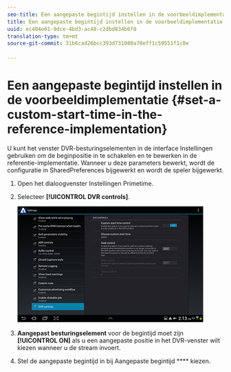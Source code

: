 ```yaml
---
seo-title: Een aangepaste begintijd instellen in de voorbeeldimplementatie
title: Een aangepaste begintijd instellen in de voorbeeldimplementatie
uuid: ec404e61-9dce-4bd3-ac48-c2dbd834b6f8
translation-type: tm+mt
source-git-commit: 31b6cad26bcc393d731080a70eff1c59551f1c8e

---
```



# Een aangepaste begintijd instellen in de voorbeeldimplementatie {#set-a-custom-start-time-in-the-reference-implementation}

U kunt het venster DVR-besturingselementen in de interface Instellingen gebruiken om de beginpositie in te schakelen en te bewerken in de referentie-implementatie. Wanneer u deze parameters bewerkt, wordt de configuratie in SharedPreferences bijgewerkt en wordt de speler bijgewerkt.

1. Open het dialoogvenster Instellingen Primetime.
1. Selecteer **[!UICONTROL DVR controls]**.

   <!--<a id="fig_5C7A4E8F0390404F97E667364DB8B0A6"></a>-->

   ![](assets/dvr-configuration.jpg)

1. **Aangepast besturingselement** voor de begintijd moet zijn **[!UICONTROL ON]** als u een aangepaste positie in het DVR-venster wilt kiezen wanneer u de stream invoert.
1. Stel de aangepaste begintijd in bij Aangepaste begintijd **** kiezen.
